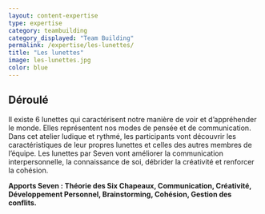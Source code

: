 ```yaml
---
layout: content-expertise
type: expertise
category: teambuilding
category_displayed: "Team Building"
permalink: /expertise/les-lunettes/
title: "Les lunettes"
image: les-lunettes.jpg
color: blue
---
```


## Déroulé

Il existe 6 lunettes qui caractérisent notre manière de voir et d’appréhender le monde. Elles représentent nos modes de pensée et de communication. Dans cet atelier ludique et rythmé, les participants vont découvrir les caractéristiques de leur propres lunettes et celles des autres membres de l’équipe. Les lunettes par Seven vont améliorer la communication interpersonnelle, la connaissance de soi, débrider la créativité et renforcer la cohésion.

**Apports Seven : Théorie des Six Chapeaux, Communication, Créativité, Développement Personnel, Brainstorming, Cohésion, Gestion des conflits.**

